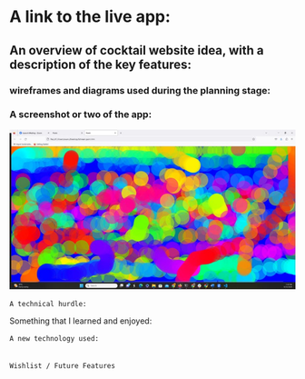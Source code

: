 
# A link to the live app:




    
## An overview of cocktail website idea, with a description of the key features:




    
### wireframes and diagrams used during the planning stage:



### A screenshot or two of the app: 
![Login](/screenshots/Picture1.jpg)
    

    
    A technical hurdle:





    
   Something that I learned and enjoyed:





    
    A new technology used:

    
    Wishlist / Future Features


